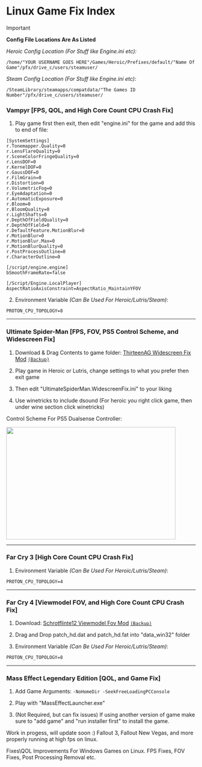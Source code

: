 # Linux Game Fix Index

> [!IMPORTANT] 
> **Config File Locations Are As Listed**
> 
> _Heroic Config Location (For Stuff like Engine.ini etc):_
>
> `/home/"YOUR USERNAME GOES HERE"/Games/Heroic/Prefixes/default/"Name Of Game"/pfx/drive_c/users/steamuser/`
>
> _Steam Config Location (For Stuff like Engine.ini etc):_
>
> `/SteamLibrary/steamapps/compatdata/"The Games ID Number"/pfx/drive_c/users/steamuser/`

### Vampyr [FPS, QOL, and High Core Count CPU Crash Fix]

1. Play game first then exit, then edit "engine.ini" for the game and add this to end of file:

```
[SystemSettings]
r.Tonemapper.Quality=0
r.LensFlareQuality=0
r.SceneColorFringeQuality=0
r.LensDOF=0
r.KernelDOF=0
r.GaussDOF=0
r.FilmGrain=0
r.Distortion=0
r.VolumetricFog=0
r.EyeAdaptation=0
r.AutomaticExposure=0
r.Bloom=0
r.BloomQuality=0
r.LightShafts=0
r.DepthOfFieldQuality=0
r.DepthOfField=0
r.DefaultFeature.MotionBlur=0
r.MotionBlur=0
r.MotionBlur.Max=0
r.MotionBlurQuality=0
r.PostProcessOutline=0
r.CharacterOutline=0

[/script/engine.engine]
bSmoothFrameRate=false

[/Script/Engine.LocalPlayer]
AspectRatioAxisConstraint=AspectRatio_MaintainYFOV
```

2. Environment Variable _(Can Be Used For Heroic/Lutris/Steam)_:
```
PROTON_CPU_TOPOLOGY=8
```
----------------------------------------------------------------
### Ultimate Spider-Man [FPS, FOV, PS5 Control Scheme, and Widescreen Fix]

1. Download & Drag Contents to game folder: <a href="https://github.com/ThirteenAG/WidescreenFixesPack/releases">ThirteenAG Widescreen Fix Mod</a>
<a href="https://github.com/KowabungaOfficial/Linux-Game-Fix-Index/releases/download/GameModBackups/UltimateSpiderManWidescreenFixModBackup.tar.gz">`(Backup)`</a>

2. Play game in Heroic or Lutris, change settings to what you prefer then exit game

3. Then edit "UltimateSpiderMan.WidescreenFix.ini" to your liking

4. Use winetricks to include dsound (For heroic you right click game, then under wine section click winetricks)


Control Scheme For PS5 Dualsense Controller:

<img style="width: 450px; height: 298px;" src="https://kowabungaofficial.github.io/Linux-Game-Fix-Index/QOLPictures/UltimateSpider-Man_PS5ControllerScheme.png">

---------------------------------------------------------------
### Far Cry 3 [High Core Count CPU Crash Fix]

1. Environment Variable _(Can Be Used For Heroic/Lutris/Steam)_:
```
PROTON_CPU_TOPOLOGY=4
```
---------------------------------------------------------------
### Far Cry 4 [Viewmodel FOV, and High Core Count CPU Crash Fix]
1. Download: <a href="https://www.nexusmods.com/farcry4/mods/61?tab=files&file_id=261">Schrotflinte12 Viewmodel Fov Mod</a>
<a href="https://github.com/KowabungaOfficial/Linux-Game-Fix-Index/releases/download/GameModBackups/FarCry4ModBackup.tar.gz">`(Backup)`</a>

2. Drag and Drop patch_hd.dat and patch_hd.fat into "data_win32" folder

3. Environment Variable _(Can Be Used For Heroic/Lutris/Steam)_:
```
PROTON_CPU_TOPOLOGY=8
```
---------------------------------------------------------------
### Mass Effect Legendary Edition [QOL, and Game Fix]
1. Add Game Arguments: `-NoHomeDir -SeekFreeLoadingPCConsole`

2. Play with "MassEffectLauncher.exe"

3. (Not Required, but can fix issues) If using another version of game make sure to "add game" and "run installer first" to install the game.

Work in progess, will update soon :) Fallout 3, Fallout New Vegas, and more properly running at high fps on linux.

Fixes\QOL Improvements For Windows Games on Linux. FPS Fixes, FOV Fixes, Post Processing Removal etc.
